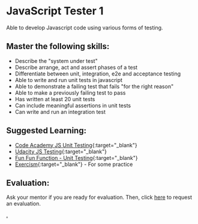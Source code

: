 # JavaScript Tester 1

Able to develop Javascript code using various forms of testing.

## Master the following skills:

* Describe the "system under test"
* Describe arrange, act and assert phases of a test
* Differentiate between unit, integration, e2e and acceptance testing
* Able to write and run unit tests in javascript
* Able to demonstrate a failing test that fails "for the right reason"
* Able to make a previously failing test to pass
* Has written at least 20 unit tests
* Can include meaningful assertions in unit tests
* Can write and run an integration test

## Suggested Learning: 
* [Code Academy JS Unit Testing](https://www.codecademy.com/learn/learn-javascript-unit-testing){:target="_blank"}
* [Udacity JS Testing](https://www.udacity.com/course/javascript-testing--ud549){:target="_blank"}
* [Fun Fun Function - Unit Testing](https://www.youtube.com/watch?list=PL0zVEGEvSaeF_zoW9o66wa_UCNE3a7BEr&v=Eu35xM76kKY&feature=emb_title){:target="_blank"}
* [Exercism](https://exercism.io/){:target="_blank"} - For some practice

## Evaluation:

Ask your mentor if you are ready for evaluation. Then, click [here](https://calendly.com/codex-evaluations/3?a1=JavaScript%20Tester%201&a2=iKAzbvaGQuOjxekhw0StGw) to request an evaluation.

[.](level-3)